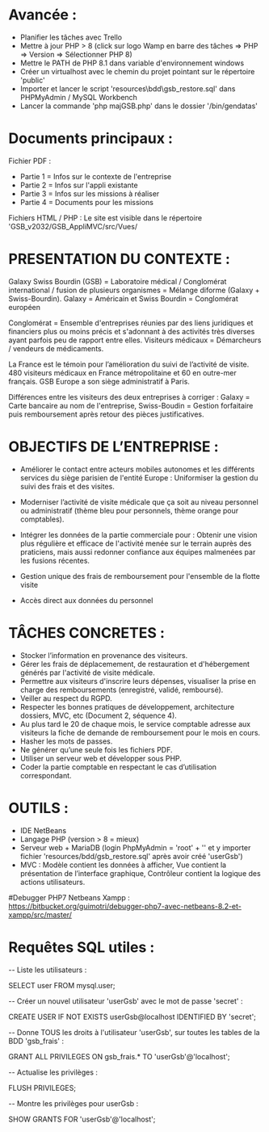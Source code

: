 # Avancée :

- Planifier les tâches avec Trello
- Mettre à jour PHP > 8 (click sur logo Wamp en barre des tâches => PHP => Version => Sélectionner PHP 8)
- Mettre le PATH de PHP 8.1 dans variable d'environnement windows
- Créer un virtualhost avec le chemin du projet pointant sur le répertoire 'public'
- Importer et lancer le script 'resources\bdd\gsb_restore.sql' dans PHPMyAdmin / MySQL Workbench
- Lancer la commande 'php majGSB.php' dans le dossier '/bin/gendatas' 


# Documents principaux :
 
Fichier PDF :
- Partie 1 = Infos sur le contexte de l'entreprise
- Partie 2 = Infos sur l'appli existante
- Partie 3 = Infos sur les missions à réaliser
- Partie 4 = Documents pour les missions

Fichiers HTML / PHP :
Le site est visible dans le répertoire 'GSB_v2032/GSB_AppliMVC/src/Vues/

# PRESENTATION DU CONTEXTE :

Galaxy Swiss Bourdin (GSB) = Laboratoire médical / Conglomérat international / fusion de plusieurs organismes = Mélange diforme (Galaxy + Swiss-Bourdin).
Galaxy = Américain et Swiss Bourdin = Conglomérat européen

Conglomérat = Ensemble d'entreprises réunies par des liens juridiques et financiers plus ou moins précis et s'adonnant à des activités très diverses ayant parfois peu de rapport entre elles.
Visiteurs médicaux = Démarcheurs / vendeurs de médicaments.

La France est le témoin pour l’amélioration du suivi de l’activité de visite. 480 visiteurs médicaux en France métropolitaine et 60 en outre-mer français. GSB Europe a son siège administratif à Paris.

Différences entre les visiteurs des deux entreprises à corriger : 
Galaxy = Carte bancaire au nom de l'entreprise, Swiss-Boudin = Gestion forfaitaire puis remboursement après retour des pièces justificatives.

# OBJECTIFS DE L’ENTREPRISE :

- Améliorer le contact entre acteurs mobiles autonomes et les différents services du siège parisien de l'entité Europe : Uniformiser la gestion du suivi des frais et des visites.

- Moderniser l’activité de visite médicale que ça soit au niveau personnel ou administratif (thème bleu pour personnels, thème orange pour comptables).

- Intégrer les données de la partie commerciale pour : Obtenir une vision plus régulière et efficace de l'activité menée sur le terrain auprès des praticiens,
mais aussi redonner confiance aux équipes malmenées par les fusions récentes. 

- Gestion unique des frais de remboursement pour l'ensemble de la flotte visite

- Accès direct aux données du personnel

# TÂCHES CONCRETES :

- Stocker l’information en provenance des visiteurs.
- Gérer les frais de déplacemement, de restauration et d'hébergement générés par l'activité de visite médicale.
- Permettre aux visiteurs d'inscrire leurs dépenses, visualiser la prise en charge des remboursements (enregistré, validé, remboursé).
- Veiller au respect du RGPD.
- Respecter les bonnes pratiques de développement, architecture dossiers, MVC, etc (Document 2, séquence 4).
- Au plus tard le 20 de chaque mois, le service comptable adresse aux visiteurs la fiche de demande de remboursement pour le mois en cours.
- Hasher les mots de passes.
- Ne générer qu’une seule fois les fichiers PDF.
- Utiliser un serveur web et développer sous PHP.
- Coder la partie comptable en respectant le cas d’utilisation correspondant.

# OUTILS :
- IDE NetBeans
- Langage PHP (version > 8 = mieux)
- Serveur web + MariaDB (login PhpMyAdmin = 'root' + '' et y importer fichier 'resources/bdd/gsb_restore.sql' après avoir créé 'userGsb')
- MVC : Modèle contient les données à afficher, Vue contient la présentation de l’interface graphique, Contrôleur contient la logique des actions utilisateurs.

#Debugger PHP7 Netbeans Xampp :
https://bitbucket.org/guimotri/debugger-php7-avec-netbeans-8.2-et-xampp/src/master/

# Requêtes SQL utiles :

-- Liste les utilisateurs :

SELECT user FROM mysql.user;


-- Créer un nouvel utilisateur 'userGsb' avec le mot de passe 'secret' :

CREATE USER IF NOT EXISTS userGsb@localhost IDENTIFIED BY 'secret';


-- Donne TOUS les droits à l'utilisateur 'userGsb', sur toutes les tables de la BDD 'gsb_frais' :

GRANT ALL PRIVILEGES ON gsb_frais.* TO 'userGsb'@'localhost'; 


-- Actualise les privilèges :

FLUSH PRIVILEGES;


-- Montre les privilèges pour userGsb :

SHOW GRANTS FOR 'userGsb'@'localhost';
